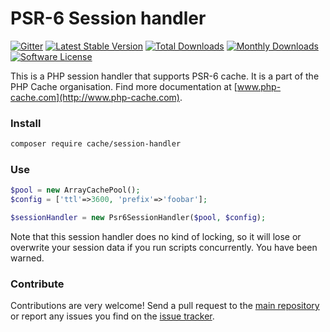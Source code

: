 # PSR-6 Session handler
[![Gitter](https://badges.gitter.im/php-cache/cache.svg)](https://gitter.im/php-cache/cache?utm_source=badge&utm_medium=badge&utm_campaign=pr-badge)
[![Latest Stable Version](https://poser.pugx.org/cache/session-handler/v/stable)](https://packagist.org/packages/cache/session-handler)
[![Total Downloads](https://poser.pugx.org/cache/session-handler/downloads)](https://packagist.org/packages/cache/session-handler)
[![Monthly Downloads](https://poser.pugx.org/cache/session-handler/d/monthly.png)](https://packagist.org/packages/cache/session-handler)
[![Software License](https://img.shields.io/badge/license-MIT-brightgreen.svg?style=flat-square)](LICENSE)

This is a PHP session handler that supports PSR-6 cache. It is a part of the PHP Cache organisation. Find more 
documentation at [www.php-cache.com](http://www.php-cache.com). 


### Install

```bash
composer require cache/session-handler
```

### Use

```php
$pool = new ArrayCachePool();
$config = ['ttl'=>3600, 'prefix'=>'foobar'];

$sessionHandler = new Psr6SessionHandler($pool, $config);
```

Note that this session handler does no kind of locking, so it will lose or overwrite your session data if you run scripts concurrently. You have been warned.

### Contribute

Contributions are very welcome! Send a pull request to the [main repository](https://github.com/php-cache/cache) or 
report any issues you find on the [issue tracker](http://issues.php-cache.com).
